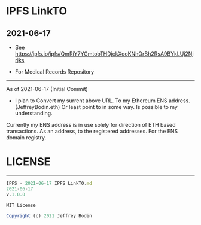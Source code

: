 # IPFS LinkTO
## 2021-06-17
  
  - See
  https://ipfs.io/ipfs/QmRiY7YGmtobTHDjckXooKNhQrBh2RsA9BYkLUj2Njrjks

  - For
  Medical Records Repository

-----

As of 2021-06-17 (Initial Commit)
  - I plan to
  Convert my surrent above URL. To my Ethereum ENS address. (JeffreyBodin.eth)
  Or least point to in some way. Is possible to my understanding.
  
  Currently my ENS address is in use solely for direction of ETH based transactions. 
  As an address, to the registered addresses. For the ENS domain registry.

# LICENSE

-----

```js
IPFS - 2021-06-17 IPFS LinkTO.md
2021-06-17
v.1.0.0

MIT License

Copyright (c) 2021 Jeffrey Bodin
```